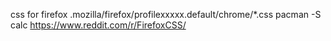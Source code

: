css for firefox
.mozilla/firefox/profilexxxxx.default/chrome/*.css
pacman -S calc
https://www.reddit.com/r/FirefoxCSS/
